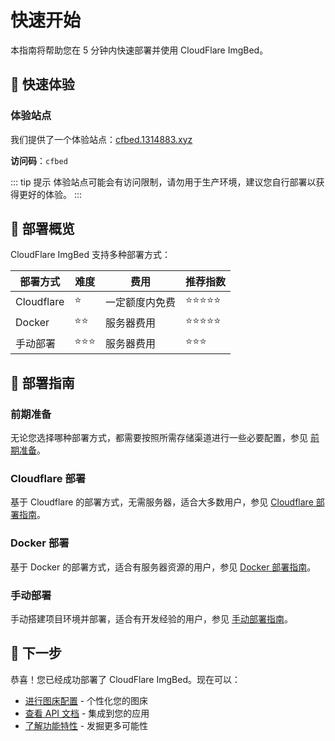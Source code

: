 # 快速开始

本指南将帮助您在 5 分钟内快速部署并使用 CloudFlare ImgBed。

## 📱 快速体验

### 体验站点

我们提供了一个体验站点：[cfbed.1314883.xyz](https://cfbed.1314883.xyz/)

**访问码**：`cfbed`

::: tip 提示
体验站点可能会有访问限制，请勿用于生产环境，建议您自行部署以获得更好的体验。
:::

## 🎯 部署概览

CloudFlare ImgBed 支持多种部署方式：

| 部署方式 | 难度 | 费用 | 推荐指数 |
|---------|------|------|---------|
| Cloudflare | ⭐ | 一定额度内免费 | ⭐⭐⭐⭐⭐ |
| Docker | ⭐⭐ | 服务器费用 | ⭐⭐⭐⭐⭐ |
| 手动部署 | ⭐⭐⭐ | 服务器费用 | ⭐⭐⭐ |

## 🚀 部署指南

### 前期准备

无论您选择哪种部署方式，都需要按照所需存储渠道进行一些必要配置，参见 [前期准备](/deployment/prerequisites)。

### Cloudflare 部署

基于 Cloudflare 的部署方式，无需服务器，适合大多数用户，参见 [Cloudflare 部署指南](/deployment/cloudflare)。

### Docker 部署

基于 Docker 的部署方式，适合有服务器资源的用户，参见 [Docker 部署指南](/deployment/docker)。

### 手动部署

手动搭建项目环境并部署，适合有开发经验的用户，参见 [手动部署指南](/deployment/manual)。


## 🎉 下一步

恭喜！您已经成功部署了 CloudFlare ImgBed。现在可以：

- [进行图床配置](/deployment/configuration) - 个性化您的图床
- [查看 API 文档](/api/upload) - 集成到您的应用
- [了解功能特性](/guide/features) - 发掘更多可能性

